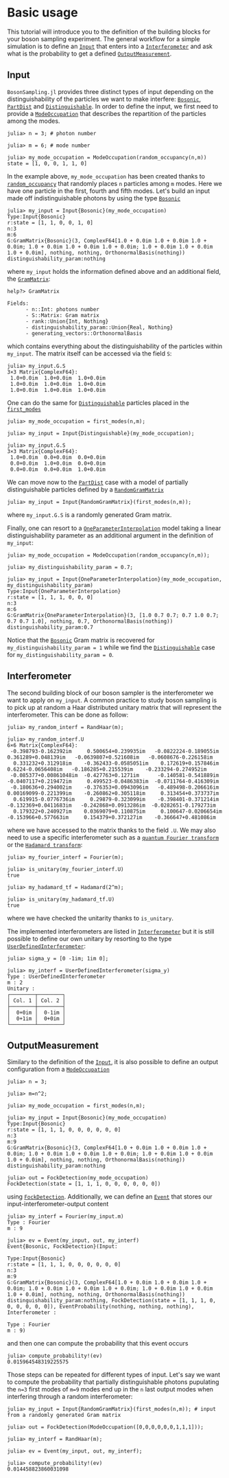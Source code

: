 # Basic usage

This tutorial will introduce you to the definition of the building blocks for your
boson sampling experiment. The general workflow for a simple simulation is to define
an [`Input`](@ref) that enters into a [`Interferometer`](@ref) and ask what is the
probability to get a defined [`OutputMeasurement`](@ref).

## Input

`BosonSampling.jl` provides three distinct types of input depending on the
distinguishability of the particles we want to make interfere: [`Bosonic`](@ref),
[`PartDist`](@ref) and [`Distinguishable`](@ref). In order to define the input, we first need to provide a [`ModeOccupation`](@ref) that describes the repartition of the particles among the modes.

```
julia> n = 3; # photon number

julia> m = 6; # mode number

julia> my_mode_occupation = ModeOccupation(random_occupancy(n,m))
state = [1, 0, 0, 1, 1, 0]
```

In the example above, `my_mode_occupation` has been created thanks to [`random_occupancy`](@ref) that randomly places `n` particles among `m` modes. Here we have one particle in the first, fourth and fifth modes.
Let's build an input made off indistinguishable photons by using the type [`Bosonic`](@ref)

```
julia> my_input = Input{Bosonic}(my_mode_occupation)
Type:Input{Bosonic}
r:state = [1, 1, 0, 0, 1, 0]
n:3
m:6
G:GramMatrix{Bosonic}(3, ComplexF64[1.0 + 0.0im 1.0 + 0.0im 1.0 + 0.0im; 1.0 + 0.0im 1.0 + 0.0im 1.0 + 0.0im; 1.0 + 0.0im 1.0 + 0.0im 1.0 + 0.0im], nothing, nothing, OrthonormalBasis(nothing))
distinguishability_param:nothing
```

where `my_input` holds the information defined above and an additional field, the [`GramMatrix`](@ref):

```
help?> GramMatrix

Fields:
      - n::Int: photons number
      - S::Matrix: Gram matrix
      - rank::Union{Int, Nothing}
      - distinguishability_param::Union{Real, Nothing}
      - generating_vectors::OrthonormalBasis
```      

which contains everything about the distinguishability of the particles within `my_input`. The matrix itself can be accessed via the field `S`:

```
julia> my_input.G.S
3×3 Matrix{ComplexF64}:
 1.0+0.0im  1.0+0.0im  1.0+0.0im
 1.0+0.0im  1.0+0.0im  1.0+0.0im
 1.0+0.0im  1.0+0.0im  1.0+0.0im
```

One can do the same for [`Distinguishable`](@ref) particles placed in the [`first_modes`](@ref)

```
julia> my_mode_occupation = first_modes(n,m);

julia> my_input = Input{Distinguishable}(my_mode_occupation);

julia> my_input.G.S
3×3 Matrix{ComplexF64}:
 1.0+0.0im  0.0+0.0im  0.0+0.0im
 0.0+0.0im  1.0+0.0im  0.0+0.0im
 0.0+0.0im  0.0+0.0im  1.0+0.0im
```

We can move now to the [`PartDist`](@ref) case with a model of partially distinguishable particles defined by a [`RandomGramMatrix`](@ref)

```
julia> my_input = Input{RandomGramMatrix}(first_modes(n,m));
```

where `my_input.G.S` is a randomly generated Gram matrix.

Finally, one can resort to a [`OneParameterInterpolation`](@ref) model taking a linear distinguishability
parameter as an additional argument in the definition of `my_input`:

```
julia> my_mode_occupation = ModeOccupation(random_occupancy(n,m));

julia> my_distinguishability_param = 0.7;

julia> my_input = Input{OneParameterInterpolation}(my_mode_occupation, my_distinguishability_param)
Type:Input{OneParameterInterpolation}
r:state = [1, 1, 1, 0, 0, 0]
n:3
m:6
G:GramMatrix{OneParameterInterpolation}(3, [1.0 0.7 0.7; 0.7 1.0 0.7; 0.7 0.7 1.0], nothing, 0.7, OrthonormalBasis(nothing))
distinguishability_param:0.7
```

Notice that the [`Bosonic`](@ref) Gram matrix is recovered for `my_distinguishability_param = 1`
while we find the [`Distinguishable`](@ref) case for `my_distinguishability_param = 0`.  

## Interferometer

The second building block of our boson sampler is the interferometer
we want to apply on `my_input`. A common practice to study boson sampling is to
pick up at random a Haar distributed unitary matrix that will represent the interferometer.
This can be done as follow:

```
julia> my_random_interf = RandHaar(m);

julia> my_random_interf.U
6×6 Matrix{ComplexF64}:
 -0.398793-0.162392im     0.500654+0.239935im   -0.0822224-0.189055im     0.361289+0.048139im   -0.0639807+0.521608im   -0.0608676-0.226158im
  0.331232+0.312918im    -0.362433-0.0585051im    0.172619+0.157846im       0.6224-0.0656408im   -0.186285+0.215539im    -0.233294-0.274952im
 -0.085377+0.00861048im  -0.427763+0.1271im      -0.140581-0.541889im   -0.0407117+0.219472im     0.499523-0.0486383im  -0.0711764-0.416309im
 -0.180636+0.294002im    -0.376353+0.0943096im   -0.489498-0.206616im   0.00169099-0.221399im    -0.260862+0.305118im     0.313454+0.373737im
  0.619915-0.0776736im     0.29879-0.323099im    -0.398401-0.371214im    -0.132369+0.0411683im   -0.242868+0.0913286im  -0.0282651-0.179273im
  0.179322+0.240927im    0.0369079+0.110875im     0.100647-0.0206654im   -0.153966+0.577663im     0.154379+0.372127im    -0.366647+0.481086im
```

where we have accessed to the matrix thanks to the field `.U`.
We may also need to use a specific interferometer such as a [`quantum Fourier transform`](https://en.wikipedia.org/wiki/Quantum_Fourier_transform) or the [`Hadamard transform`](https://en.wikipedia.org/wiki/Hadamard_transform):

```
julia> my_fourier_interf = Fourier(m);

julia> is_unitary(my_fourier_interf.U)
true

julia> my_hadamard_tf = Hadamard(2^m);

julia> is_unitary(my_hadamard_tf.U)
true
```
where we have checked the unitarity thanks to `is_unitary`.

The implemented interferometers are listed in [`Interferometer`](@ref) but it is still
possible to define our own unitary by resorting to the type [`UserDefinedInterferometer`](@ref):

```
julia> sigma_y = [0 -1im; 1im 0];

julia> my_interf = UserDefinedInterferometer(sigma_y)
Type : UserDefinedInterferometer
m : 2
Unitary :
┌────────┬────────┐
│ Col. 1 │ Col. 2 │
├────────┼────────┤
│  0+0im │  0-1im │
│  0+1im │  0+0im │
└────────┴────────┘
```

## OutputMeasurement

Similary to the definition of the [`Input`](@ref), it is also possible to define an output configuration from a [`ModeOccupation`](@ref)

```
julia> n = 3;

julia> m=n^2;

julia> my_mode_occupation = first_modes(n,m);

julia> my_input = Input{Bosonic}(my_mode_occupation)
Type:Input{Bosonic}
r:state = [1, 1, 1, 0, 0, 0, 0, 0, 0]
n:3
m:9
G:GramMatrix{Bosonic}(3, ComplexF64[1.0 + 0.0im 1.0 + 0.0im 1.0 + 0.0im; 1.0 + 0.0im 1.0 + 0.0im 1.0 + 0.0im; 1.0 + 0.0im 1.0 + 0.0im 1.0 + 0.0im], nothing, nothing, OrthonormalBasis(nothing))
distinguishability_param:nothing

julia> out = FockDetection(my_mode_occupation)
FockDetection(state = [1, 1, 1, 0, 0, 0, 0, 0, 0])
```

using [`FockDetection`](@ref). Additionally, we can define an [`Event`](@ref) that stores our input-interferometer-output content

```
julia> my_interf = Fourier(my_input.m)
Type : Fourier
m : 9

julia> ev = Event(my_input, out, my_interf)
Event{Bosonic, FockDetection}(Input:

Type:Input{Bosonic}
r:state = [1, 1, 1, 0, 0, 0, 0, 0, 0]
n:3
m:9
G:GramMatrix{Bosonic}(3, ComplexF64[1.0 + 0.0im 1.0 + 0.0im 1.0 + 0.0im; 1.0 + 0.0im 1.0 + 0.0im 1.0 + 0.0im; 1.0 + 0.0im 1.0 + 0.0im 1.0 + 0.0im], nothing, nothing, OrthonormalBasis(nothing))
distinguishability_param:nothing, FockDetection(state = [1, 1, 1, 0, 0, 0, 0, 0, 0]), EventProbability(nothing, nothing, nothing), Interferometer :

Type : Fourier
m : 9)
```

and then one can compute the probability that this event occurs

```
julia> compute_probability!(ev)
0.015964548319225575
```

Those steps can be repeated for different types of input. Let's say we want to
compute the probability that partially distinguishable photons pupulating the `n=3`
first modes of `m=9` modes end up in the `n` last output modes when interfering through
a random interferometer:

```
julia> my_input = Input{RandomGramMatrix}(first_modes(n,m)); # input from a randomly generated Gram matrix

julia> out = FockDetection(ModeOccupation([0,0,0,0,0,0,1,1,1]));

julia> my_interf = RandHaar(m);

julia> ev = Event(my_input, out, my_interf);

julia> compute_probability!(ev)
0.014458823860031098
```
